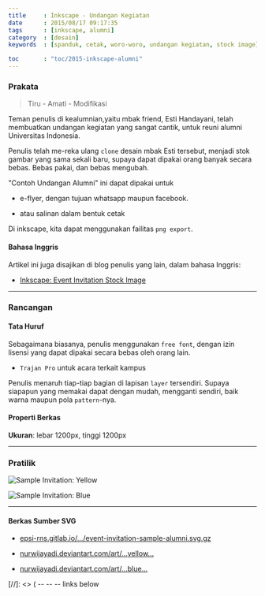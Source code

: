 ```yaml
---
title     : Inkscape - Undangan Kegiatan
date      : 2015/08/17 09:17:35
tags      : [inkscape, alumni]
category  : [desain]
keywords  : [spanduk, cetak, woro-woro, undangan kegiatan, stock image]

toc       : "toc/2015-inkscape-alumni"
---
```


### Prakata

> Tiru - Amati - Modifikasi

Teman penulis di kealumnian,yaitu mbak friend, Esti Handayani,
telah membuatkan undangan kegiatan yang sangat cantik,
untuk reuni alumni Universitas Indonesia.

Penulis telah me-reka ulang `clone` desain mbak Esti tersebut,
menjadi stok gambar yang sama sekali baru,
supaya dapat dipakai orang banyak secara bebas.
Bebas pakai, dan bebas mengubah.

"Contoh Undangan Alumni" ini dapat dipakai  untuk

* e-flyer, dengan tujuan whatsapp maupun facebook.

* atau salinan dalam bentuk cetak

Di inkscape, kita dapat menggunakan failitas `png export`.

#### Bahasa Inggris

Artikel ini juga disajikan di blog penulis yang lain,
dalam bahasa Inggris:

* [Inkscape: Event Invitation Stock Image][english-version]

-- -- --

### Rancangan

#### Tata Huruf

Sebagaimana biasanya, penulis menggunakan `free font`,
dengan izin lisensi yang dapat dipakai secara bebas oleh orang lain.

* `Trajan Pro` untuk acara terkait kampus

Penulis menaruh tiap-tiap bagian di lapisan `layer` tersendiri.
Supaya siapapun yang memakai dapat dengan mudah,
mengganti sendiri, baik warna maupun pola `pattern`-nya.

#### Properti Berkas

**Ukuran**: lebar 1200px, tinggi 1200px

-- -- --

### Pratilik

![Sample Invitation: Yellow][image-yellow-invitation]

![Sample Invitation: Blue][image-blue-invitation]

-- -- --

#### Berkas Sumber SVG

* [epsi-rns.gitlab.io/.../event-invitation-sample-alumni.svg.gz][dotfiles-invitation]

* [nurwijayadi.deviantart.com/art/...yellow...][deviant-invitation-yellow]

* [nurwijayadi.deviantart.com/art/...blue...][deviant-invitation-blue]

[//]: <> ( -- -- -- links below

[english-version]:      https://epsi-rns.gitlab.io/design/inkscape/inkscape-invitation-stock/

[image-yellow-invitation]:   /posts/desain/2015/08-undangan/event-invitation-sample-alumni-yellow.png
[image-blue-invitation]:     /posts/desain/2015/08-undangan/event-invitation-sample-alumni-blue.png

[dotfiles-invitation]:       /posts/desain/2015/08-undangan/event-invitation-sample-alumni.svg.gz
[deviant-invitation-yellow]: http://nurwijayadi.deviantart.com/art/Undangan-Alumni-645736320
[deviant-invitation-blue]:   http://nurwijayadi.deviantart.com/art/Undangan-Alumni-645736708
